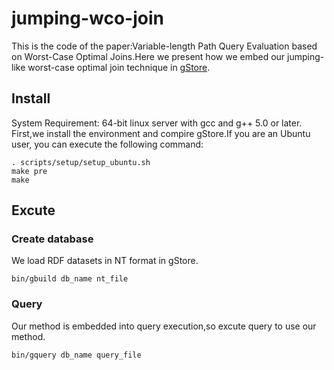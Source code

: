 # jumping-wco-join
This is the code of the paper:Variable-length Path Query Evaluation based on Worst-Case Optimal Joins.Here we present how we embed our jumping-like worst-case optimal join technique in [gStore](https://github.com/pkumod/gStore).

## Install
System Requirement: 64-bit linux server with gcc and g++ 5.0 or later.
First,we install the environment and compire gStore.If you are an Ubuntu user, you can execute the following command:
```
. scripts/setup/setup_ubuntu.sh
make pre
make
```

## Excute
### Create database
We load RDF datasets in NT format in gStore.
```
bin/gbuild db_name nt_file
```
### Query
Our method is embedded into query execution,so excute query to use our method.
```
bin/gquery db_name query_file
```
